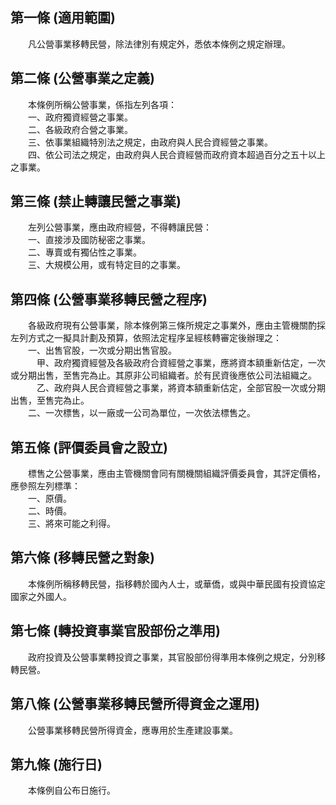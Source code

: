 第一條 (適用範圍)
-----------------
　　凡公營事業移轉民營，除法律別有規定外，悉依本條例之規定辦理。  


第二條 (公營事業之定義)
-----------------------
　　本條例所稱公營事業，係指左列各項：  
　　一、政府獨資經營之事業。  
　　二、各級政府合營之事業。  
　　三、依事業組織特別法之規定，由政府與人民合資經營之事業。  
　　四、依公司法之規定，由政府與人民合資經營而政府資本超過百分之五十以上之事業。  


第三條 (禁止轉讓民營之事業)
---------------------------
　　左列公營事業，應由政府經營，不得轉讓民營：  
　　一、直接涉及國防秘密之事業。  
　　二、專賣或有獨佔性之事業。  
　　三、大規模公用，或有特定目的之事業。  


第四條 (公營事業移轉民營之程序)
-------------------------------
　　各級政府現有公營事業，除本條例第三條所規定之事業外，應由主管機關酌採左列方式之一擬具計劃及預算，依照法定程序呈經核轉審定後辦理之：  
　　一、出售官股，一次或分期出售官股。  
　　　甲、政府獨資經營及各級政府合資經營之事業，應將資本額重新估定，一次或分期出售，至售完為止。其原非公司組織者。於有民資後應依公司法組織之。  
　　　乙、政府與人民合資經營之事業，將資本額重新估定，全部官股一次或分期出售，至售完為止。  
　　二、一次標售，以一廠或一公司為單位，一次依法標售之。  


第五條 (評價委員會之設立)
-------------------------
　　標售之公營事業，應由主管機關會同有關機關組織評價委員會，其評定價格，應參照左列標準：  
　　一、原價。  
　　二、時價。  
　　三、將來可能之利得。  


第六條 (移轉民營之對象)
-----------------------
　　本條例所稱移轉民營，指移轉於國內人士，或華僑，或與中華民國有投資協定國家之外國人。  


第七條 (轉投資事業官股部份之準用)
---------------------------------
　　政府投資及公營事業轉投資之事業，其官股部份得準用本條例之規定，分別移轉民營。  


第八條 (公營事業移轉民營所得資金之運用)
---------------------------------------
　　公營事業移轉民營所得資金，應專用於生產建設事業。  


第九條 (施行日)
---------------
　　本條例自公布日施行。